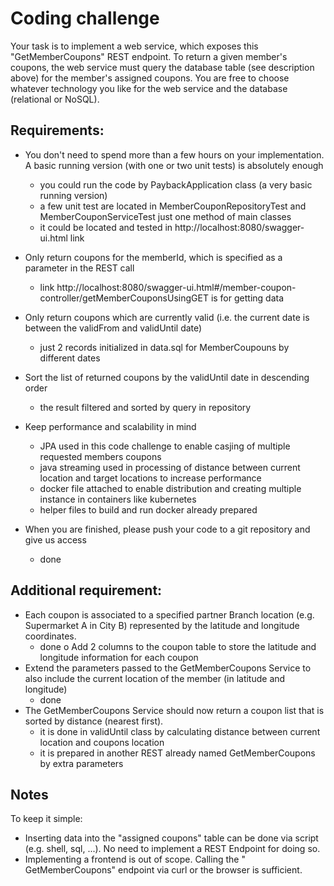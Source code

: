 # Coding challenge
Your task is to implement a web service, which exposes this "GetMemberCoupons" REST endpoint. To return a given member's coupons, the web
service must query the database table (see description above) for the member's assigned coupons. You are free to choose whatever technology
you like for the web service and the database (relational or NoSQL).

## Requirements:
* You don't need to spend more than a few hours on your implementation. A basic running version (with one or two unit tests) is
absolutely enough
  - you could run the code by PaybackApplication class (a very basic running version)
  - a few unit test are located in MemberCouponRepositoryTest and MemberCouponServiceTest just one method of main classes
  - it could be located and tested in http://localhost:8080/swagger-ui.html link
* Only return coupons for the memberId, which is specified as a parameter in the REST call
  - link http://localhost:8080/swagger-ui.html#/member-coupon-controller/getMemberCouponsUsingGET is for getting data
* Only return coupons which are currently valid (i.e. the current date is between the validFrom and validUntil date)
  - just 2 records initialized in data.sql for MemberCoupouns by different dates 
* Sort the list of returned coupons by the validUntil date in descending order
  - the result filtered and sorted by query in repository
* Keep performance and scalability in mind
  - JPA used in this code challenge to enable casjing of multiple requested members coupons
  - java streaming used in processing of distance between current location and target locations to increase performance
  - docker file attached to enable distribution and creating multiple instance in containers like kubernetes
  - helper files to build and run docker already prepared  
    
* When you are finished, please push your code to a git repository and give us access
    - done

## Additional requirement:
* Each coupon is associated to a specified partner Branch location (e.g. Supermarket A in City B) represented by the latitude and
longitude coordinates.
  - done
o Add 2 columns to the coupon table to store the latitude and longitude information for each coupon
* Extend the parameters passed to the GetMemberCoupons Service to also include the current location of the member (in latitude and
longitude)
  - done
* The GetMemberCoupons Service should now return a coupon list that is sorted by distance (nearest first).
  - it is done in validUntil class by calculating distance between current location and coupons location
  - it is prepared in another REST already named GetMemberCoupons by extra parameters

## Notes
To keep it simple:
* Inserting data into the "assigned coupons" table can be done via script (e.g. shell, sql, ...). No need to implement a REST Endpoint for
doing so.
* Implementing a frontend is out of scope. Calling the " GetMemberCoupons" endpoint via curl or the browser is sufficient.
